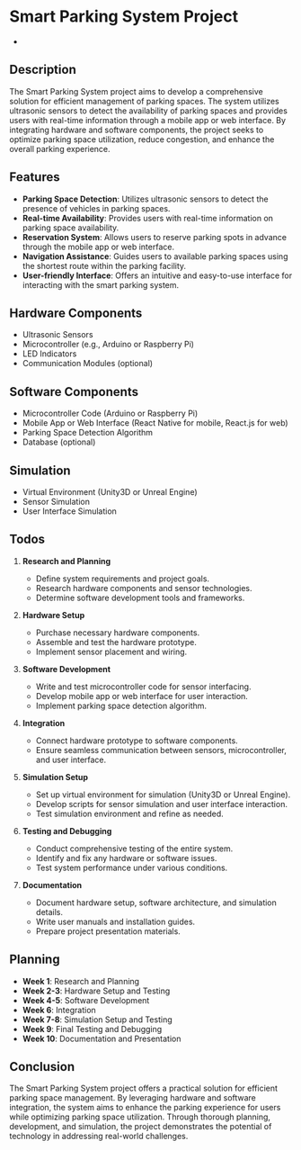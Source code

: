 # Smart Parking System Project
-
## Description
The Smart Parking System project aims to develop a comprehensive solution for efficient management of parking spaces. The system utilizes ultrasonic sensors to detect the availability of parking spaces and provides users with real-time information through a mobile app or web interface. By integrating hardware and software components, the project seeks to optimize parking space utilization, reduce congestion, and enhance the overall parking experience.

## Features
- **Parking Space Detection**: Utilizes ultrasonic sensors to detect the presence of vehicles in parking spaces.
- **Real-time Availability**: Provides users with real-time information on parking space availability.
- **Reservation System**: Allows users to reserve parking spots in advance through the mobile app or web interface.
- **Navigation Assistance**: Guides users to available parking spaces using the shortest route within the parking facility.
- **User-friendly Interface**: Offers an intuitive and easy-to-use interface for interacting with the smart parking system.

## Hardware Components
- Ultrasonic Sensors
- Microcontroller (e.g., Arduino or Raspberry Pi)
- LED Indicators
- Communication Modules (optional)

## Software Components
- Microcontroller Code (Arduino or Raspberry Pi)
- Mobile App or Web Interface (React Native for mobile, React.js for web)
- Parking Space Detection Algorithm
- Database (optional)

## Simulation
- Virtual Environment (Unity3D or Unreal Engine)
- Sensor Simulation
- User Interface Simulation

## Todos
1. **Research and Planning**
   - Define system requirements and project goals.
   - Research hardware components and sensor technologies.
   - Determine software development tools and frameworks.

2. **Hardware Setup**
   - Purchase necessary hardware components.
   - Assemble and test the hardware prototype.
   - Implement sensor placement and wiring.

3. **Software Development**
   - Write and test microcontroller code for sensor interfacing.
   - Develop mobile app or web interface for user interaction.
   - Implement parking space detection algorithm.

4. **Integration**
   - Connect hardware prototype to software components.
   - Ensure seamless communication between sensors, microcontroller, and user interface.

5. **Simulation Setup**
   - Set up virtual environment for simulation (Unity3D or Unreal Engine).
   - Develop scripts for sensor simulation and user interface interaction.
   - Test simulation environment and refine as needed.

6. **Testing and Debugging**
   - Conduct comprehensive testing of the entire system.
   - Identify and fix any hardware or software issues.
   - Test system performance under various conditions.

7. **Documentation**
   - Document hardware setup, software architecture, and simulation details.
   - Write user manuals and installation guides.
   - Prepare project presentation materials.

## Planning
- **Week 1**: Research and Planning
- **Week 2-3**: Hardware Setup and Testing
- **Week 4-5**: Software Development
- **Week 6**: Integration
- **Week 7-8**: Simulation Setup and Testing
- **Week 9**: Final Testing and Debugging
- **Week 10**: Documentation and Presentation

## Conclusion
The Smart Parking System project offers a practical solution for efficient parking space management. By leveraging hardware and software integration, the system aims to enhance the parking experience for users while optimizing parking space utilization. Through thorough planning, development, and simulation, the project demonstrates the potential of technology in addressing real-world challenges.

